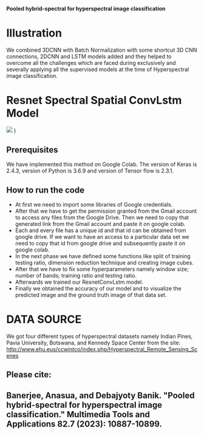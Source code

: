 #### Pooled hybrid-spectral for hyperspectral image classification
# Illustration
We combined 3DCNN with Batch Normalization with some shortcut 3D CNN connections, 2DCNN and LSTM models added and they helped to overcome all the challenges which are faced during exclusively and severally applying all the supervised models at the time of Hyperspectral image classification.




# Resnet Spectral Spatial ConvLstm Model
![](Finalone.JPG)
)
## Prerequisites
We have implemented this method on Google Colab. The version of Keras is 2.4.3, version of Python is 3.6.9 and version of Tensor flow is 2.3.1.
## How to run the code
* At first we need to import some libraries of Google credentials.
* After that we have to get the permission granted from the Gmail account to access any files from the Google Drive. Then we need to copy that generated link from the Gmail account and paste it on google colab.
* Each and every file has a unique id and that id can be obtained from google drive. If we want to have an access to a particular data set we
need to copy that id from google drive and subsequently paste it on google colab.
* In the next phase we have defined some functions like split of training testing ratio, dimension reduction technique and creating image cubes.
* After that we have to fix some hyperparameters namely window size; number of bands; training ratio and testing ratio.
* Afterwards we trained our ResnetConvLstm model.
* Finally we obtained the accuracy of our model and to visualize the predicted image and the ground truth image of that data set.
# DATA SOURCE
We got four different types of hyperspectral datasets namely Indian Pines, Pavia University, Botswana, and Kennedy Space Center
from the site: http://www.ehu.eus/ccwintco/index.php/Hyperspectral_Remote_Sensing_Scenes  

## Please cite:
## Banerjee, Anasua, and Debajyoty Banik. "Pooled hybrid-spectral for hyperspectral image classification." Multimedia Tools and Applications 82.7 (2023): 10887-10899.
